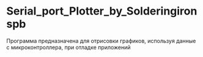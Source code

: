 # Serial_port_Plotter_by_Solderingironspb
Программа предназначена для отрисовки графиков, используя данные с микроконтроллера, при отладке приложений
